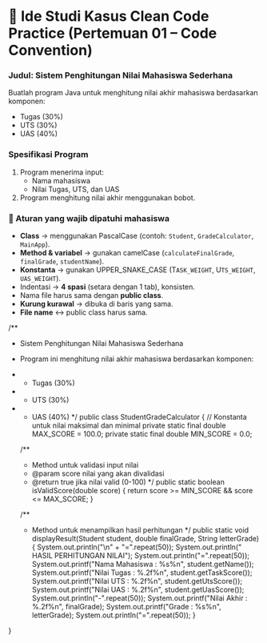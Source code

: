 # 📌 Ide Studi Kasus Clean Code Practice (Pertemuan 01 – Code Convention)

### Judul: Sistem Penghitungan Nilai Mahasiswa Sederhana

Buatlah program Java untuk menghitung nilai akhir mahasiswa berdasarkan komponen:

- Tugas (30%)
- UTS (30%)
- UAS (40%)

### Spesifikasi Program
1. Program menerima input:
   - Nama mahasiswa
   - Nilai Tugas, UTS, dan UAS
2. Program menghitung nilai akhir menggunakan bobot.

### 🎯 Aturan yang wajib dipatuhi mahasiswa
- **Class** → menggunakan PascalCase (contoh: `Student`, `GradeCalculator`, `MainApp`).
- **Method & variabel** → gunakan camelCase (`calculateFinalGrade`, `finalGrade`, `studentName`).
- **Konstanta** → gunakan UPPER_SNAKE_CASE (T`ASK_WEIGHT`, U`TS_WEIGHT`, `UAS_WEIGHT`).
- Indentasi → **4 spasi** (setara dengan 1 tab), konsisten.
- Nama file harus sama dengan **public class**.
- **Kurung kurawal** → dibuka di baris yang sama.
- **File name** ↔ public class harus sama.



/**
 * Sistem Penghitungan Nilai Mahasiswa Sederhana
 * Program ini menghitung nilai akhir mahasiswa berdasarkan komponen:
 * - Tugas (30%)
 * - UTS (30%) 
 * - UAS (40%)
 */
public class StudentGradeCalculator {
    // Konstanta untuk nilai maksimal dan minimal
    private static final double MAX_SCORE = 100.0;
    private static final double MIN_SCORE = 0.0;

    /**
     * Method untuk validasi input nilai
     * @param score nilai yang akan divalidasi
     * @return true jika nilai valid (0-100)
     */
    public static boolean isValidScore(double score) {
        return score >= MIN_SCORE && score <= MAX_SCORE;
    }

    /**
     * Method untuk menampilkan hasil perhitungan
     */
    public static void displayResult(Student student, double finalGrade, String letterGrade) {
        System.out.println("\n" + "=".repeat(50));
        System.out.println("         HASIL PERHITUNGAN NILAI");
        System.out.println("=".repeat(50));
        System.out.printf("Nama Mahasiswa    : %s%n", student.getName());
        System.out.printf("Nilai Tugas       : %.2f%n", student.getTaskScore());
        System.out.printf("Nilai UTS         : %.2f%n", student.getUtsScore());
        System.out.printf("Nilai UAS         : %.2f%n", student.getUasScore());
        System.out.println("-".repeat(50));
        System.out.printf("Nilai Akhir       : %.2f%n", finalGrade);
        System.out.printf("Grade             : %s%n", letterGrade);
        System.out.println("=".repeat(50));
    }


}